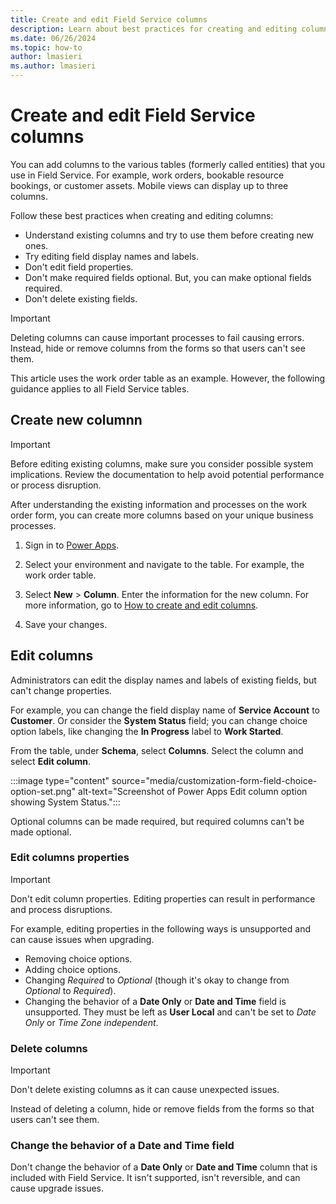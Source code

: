 ```yaml
---
title: Create and edit Field Service columns
description: Learn about best practices for creating and editing columns in Dynamics 365 Field Service.
ms.date: 06/26/2024
ms.topic: how-to
author: lmasieri
ms.author: lmasieri
---
```


# Create and edit Field Service columns

You can add columns to the various tables (formerly called entities) that you use in Field Service. For example, work orders, bookable resource bookings, or customer assets. Mobile views can display up to three columns.

Follow these best practices when creating and editing columns:

- Understand existing columns and try to use them before creating new ones.
- Try editing field display names and labels.
- Don't edit field properties.
- Don't make required fields optional. But, you can make optional fields required.
- Don't delete existing fields.

> [!Important]
> Deleting columns can cause important processes to fail causing errors. Instead, hide or remove columns from the forms so that users can't see them.

This article uses the work order table as an example. However, the following guidance applies to all Field Service tables.

## Create new columnn

> [!Important]
> Before editing existing columns, make sure you consider possible system implications. Review the documentation to help avoid potential performance or process disruption.

After understanding the existing information and processes on the work order form, you can create more columns based on your unique business processes.

1. Sign in to [Power Apps](https://make.powerapps.com).

1. Select your environment and navigate to the table. For example, the work order table.

1. Select **New** > **Column**. Enter the information for the new column. For more information, go to [How to create and edit columns](/power-apps/maker/data-platform/create-edit-fields).

1. Save your changes.

## Edit columns

Administrators can edit the display names and labels of existing fields, but can't change properties.

For example, you can change the field display name of **Service Account** to **Customer**. Or consider the **System Status** field; you can change choice option labels, like changing the **In Progress** label to **Work Started**.

From the table, under **Schema**, select **Columns**. Select the column and select **Edit column**.

:::image type="content" source="media/customization-form-field-choice-option-set.png" alt-text="Screenshot of Power Apps Edit column option showing System Status.":::

Optional columns can be made required, but required columns can't be made optional.

### Edit columns properties

> [!IMPORTANT]
> Don't edit column properties. Editing properties can result in performance and process disruptions.

For example, editing properties in the following ways is unsupported and can cause issues when upgrading.

- Removing choice options.
- Adding choice options.
- Changing *Required* to *Optional* (though it's okay to change from *Optional* to *Required*).
- Changing the behavior of a **Date Only** or **Date and Time** field is unsupported. They must be left as **User Local** and can't be set to _Date Only_ or _Time Zone independent_.

### Delete columns

> [!IMPORTANT]
> Don't delete existing columns as it can cause unexpected issues.

Instead of deleting a column, hide or remove fields from the forms so that users can't see them.

### Change the behavior of a Date and Time field

Don't change the behavior of a **Date Only** or **Date and Time** column that is included with Field Service. It isn't supported, isn't reversible, and can cause upgrade issues.
